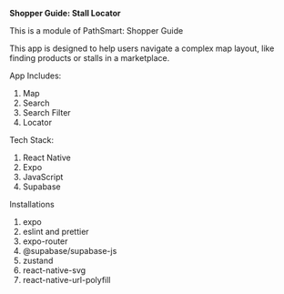 <strong>Shopper Guide: Stall Locator</strong>

This is a module of PathSmart: Shopper Guide

This app is designed to help users navigate a complex map layout, like finding products or stalls in a marketplace.

App Includes:
1. Map
2. Search
3. Search Filter
4. Locator

Tech Stack:
1. React Native
2. Expo
3. JavaScript
4. Supabase

Installations
1. expo
2. eslint and prettier
3. expo-router
4. @supabase/supabase-js
5. zustand
6. react-native-svg
7. react-native-url-polyfill
